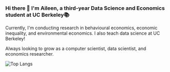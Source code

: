 ### Hi there 👋 I'm Aileen, a third-year Data Science and Economics student at UC Berkeley📚

<!--
**a-leenwu/a-leenwu** is a ✨ _special_ ✨ repository because its `README.md` (this file) appears on your GitHub profile.

Here are some ideas to get you started:

- 🔭 I’m currently working on ...
- 🌱 I’m currently learning ...
- 👯 I’m looking to collaborate on ...
- 🤔 I’m looking for help with ...
- 💬 Ask me about ...
- 📫 How to reach me: ...
- 😄 Pronouns: ...
- ⚡ Fun fact: ...
-->

<p>Currently, I'm conducting research in behavioural economics, economic inequality, and environmental economics. I also teach data science at UC Berkeley!</p>

<p>Always looking to grow as a computer scientist, data scientist, and economics researcher.</p>

![Top Langs](https://github-readme-stats.vercel.app/api/top-langs/?username=a-leenwu&theme=tokyonight)
